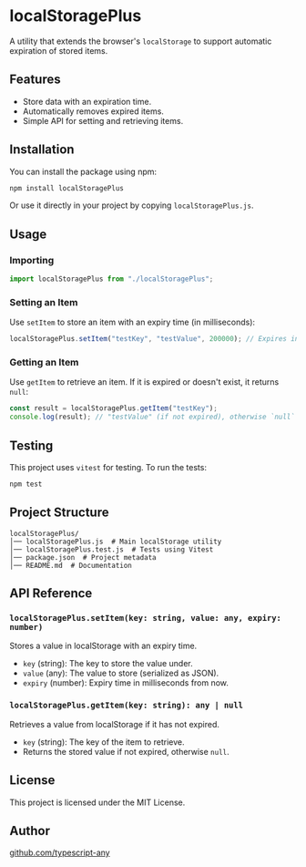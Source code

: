 # localStoragePlus

A utility that extends the browser's `localStorage` to support automatic expiration of stored items.

## Features
- Store data with an expiration time.
- Automatically removes expired items.
- Simple API for setting and retrieving items.

## Installation

You can install the package using npm:

```sh
npm install localStoragePlus
```

Or use it directly in your project by copying `localStoragePlus.js`.

## Usage

### Importing

```javascript
import localStoragePlus from "./localStoragePlus";
```

### Setting an Item

Use `setItem` to store an item with an expiry time (in milliseconds):

```javascript
localStoragePlus.setItem("testKey", "testValue", 200000); // Expires in 200 seconds
```

### Getting an Item

Use `getItem` to retrieve an item. If it is expired or doesn't exist, it returns `null`:

```javascript
const result = localStoragePlus.getItem("testKey");
console.log(result); // "testValue" (if not expired), otherwise `null`
```

## Testing

This project uses `vitest` for testing. To run the tests:

```sh
npm test
```

## Project Structure

```
localStoragePlus/
│── localStoragePlus.js  # Main localStorage utility
│── localStoragePlus.test.js  # Tests using Vitest
│── package.json  # Project metadata
│── README.md  # Documentation
```

## API Reference

### `localStoragePlus.setItem(key: string, value: any, expiry: number)`
Stores a value in localStorage with an expiry time.

- `key` (string): The key to store the value under.
- `value` (any): The value to store (serialized as JSON).
- `expiry` (number): Expiry time in milliseconds from now.

### `localStoragePlus.getItem(key: string): any | null`
Retrieves a value from localStorage if it has not expired.

- `key` (string): The key of the item to retrieve.
- Returns the stored value if not expired, otherwise `null`.

## License

This project is licensed under the MIT License.

## Author

[github.com/typescript-any](https://github.com/typescript-any)

